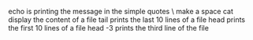 echo  is printing the message in the simple quotes
\ make a space
cat display the content of a file
tail prints the last 10 lines of a file
head prints the first 10 lines of a file
head -3 prints the third line of the file
